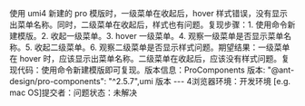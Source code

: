 使用 umi4 新建的 pro 模版时，一级菜单在收起后，hover 样式错误，没有显示出菜单名称。同时，二级菜单在收起后，样式也有问题。复现步骤：1. 使用命令新建模版。2. 收起一级菜单。3. hover 一级菜单。4. 观察一级菜单是否显示菜单名称。5. 收起二级菜单。6. 观察二级菜单是否显示样式问题。期望结果：一级菜单在 hover 时，应该显示出菜单名称。二级菜单在收起后，应该没有样式问题。复现代码：使用命令新建模版即可复现。版本信息：ProComponents 版本: "@ant-design/pro-components": "^2.5.7",umi 版本 --- 4浏览器环境：开发环境 [e.g. mac OS]提交者：问题状态：未解决

